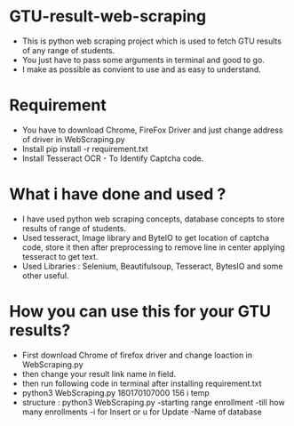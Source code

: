 # GTU-result-web-scraping
- This is python web scraping project which is used to fetch GTU results of any range of students.
- You just have to pass some arguments in terminal and good to go.
- I make as possible as convient to use and as easy to understand.

# Requirement 
- You have to download Chrome, FireFox Driver and just change address of driver in WebScraping.py
- Install pip install -r requirement.txt
- Install Tesseract OCR - To Identify Captcha code.

# What i have done and used ?
- I have used python web scraping concepts, database concepts to store results of range of students.
- Used tesseract, Image library and ByteIO to get location of captcha code, store it then after preprocessing to remove line in center applying tesseract to get text.
- Used Libraries : Selenium, Beautifulsoup, Tesseract, BytesIO and some other useful. 

# How you can use this for your GTU results?
- First download Chrome of firefox driver and change loaction in WebScraping.py
- then change your result link name in field.
- then run following code in terminal after installing requirement.txt
- python3 WebScraping.py 180170107000 156 i temp
- structure : python3 WebScraping.py -starting range enrollment -till how many enrollments -i for Insert or u for Update -Name of database
